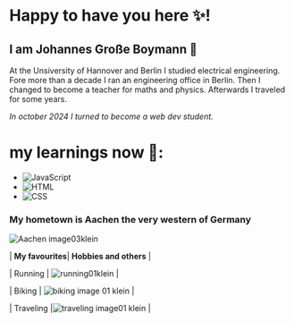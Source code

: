 # Happy to have you here ✨!
## I am Johannes Große Boymann :wave:

At the Unsiversity of Hannover and Berlin I studied electrical engineering. Fore more than a decade I ran an engineering office in Berlin.
Then I changed to become a teacher for maths and physics.
Afterwards I traveled for some years.  

 *In october 2024 I turned to become a web dev student.*

# my learnings now 🌱:
- ![JavaScript](https://img.shields.io/badge/Code-JavaScript-informational?style=flat&logo=javascript&color=F7DF1E)
-  ![HTML](https://img.shields.io/badge/Code-HTML-informational?style=flat&logo=html5&color=E34F26)
-  ![CSS](https://img.shields.io/badge/Code-CSS-informational?style=flat&logo=css3&color=1572B6)

### My hometown is Aachen the very western of Germany
![Aachen image03klein](https://github.com/user-attachments/assets/52d97c11-8100-4798-9d8f-224548b3349b)

| **My favourites**| **Hobbies and others** |  

| Running | ![running01klein](https://github.com/user-attachments/assets/36821391-14b0-4304-964a-2dd3e231cc00) |  


| Biking  | ![biking image 01 klein](https://github.com/user-attachments/assets/c90c6c96-0c18-4cce-962f-d3449f0084c4) |  

| Traveling |![traveling image01 klein](https://github.com/user-attachments/assets/b63d1eef-50f6-48e0-bd67-b340f8c7d008) |







